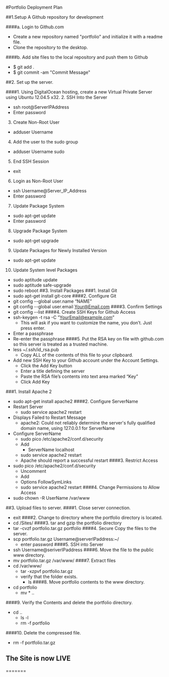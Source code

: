 #Portfolio Deployment Plan

##1.Setup A Github repository for development

####a. Login to Github.com
  + Create a new repository named "portfolio" and initialize it with a readme file.
  + Clone the repository to the desktop.

####b. Add site files to the local repository and push them to Github
  + $ git add .
  + $ git commit -am "Commit Message"

##2. Set up the server.

####1. Using DigitalOcean hosting, create a new Virtual Private Server using Ubuntu 12.04.5 x32.
2.	SSH Into the Server
  +	ssh root@ServerIPAddress
  +	Enter password
3.	Create Non-Root User
  +	adduser Username
4.	Add the user to the sudo group
  +	adduser Username sudo
5. End SSH Session
  +	exit
6.	Login as Non-Root User
  +	ssh Username@Server_IP_Address
  +	Enter password
7.	Update Package System
  +	sudo apt-get update
  +	Enter password
8.	Upgrade Package System
  +	sudo apt-get upgrade
9.	Update Packages for Newly Installed Version
  +	sudo apt-get update
10.	Update System level Packages
  +	sudo aptitude update
  +	sudo aptitude safe-upgrade
  +	sudo reboot
##3.	Install Packages
###1.	Install Git
  +	sudo apt-get install git-core
####2.	Configure Git
  +	git config --global user.name “NAME”
  +	git config --global user.email Your@Email.com
####3.	Confirm Settings
  +	git config --list
####4.	Create SSH Keys for Github Access
  +	ssh-keygen -t rsa -C ”YourEmail@example.com”
    +	This will ask if you want to customize the name, you don’t. Just press enter.
  +	Enter a passphrase
  +	Re-enter the passphrase
####5.	Put the RSA key on file with github.com so this server is treated as a trusted machine.
  +	less ~/.ssh/id_rsa.pub
    +	Copy ALL of the contents of this file to your clipboard.
  +	Add new SSH Key to your Github account under the Account Settings.
    +	Click the Add Key button
    +	Enter a title defining the server
    +	Paste the RSA file’s contents into text area marked “Key”
    +	Click Add Key

###1.	Install Apache 2
  +	sudo apt-get install apache2
####2.	Configure ServerName
  +	Restart Server
    +	sudo service apache2 restart
  +	Displays Failed to Restart Message
    +	apache2: Could not reliably determine the server's fully qualified domain name, using 127.0.0.1 for ServerName
  +	Configure ServerName
    +	sudo pico /etc/apache2/conf.d/security
      +	Add
        +	ServerName localhost
    +	sudo service apache2 restart
    +	Apache should report a successful restart
####3.	Restrict Access
  +	sudo pico /etc/apache2/conf.d/security
    +	Uncomment <Directory />
    +	Add
      +	Options FollowSymLinks
    +	sudo service apache2 restart
####4.	Change Permissions to Allow Access
  +	sudo chown -R UserName /var/www


##3. Upload files to server.
####1. Close server connection.
  + exit
####2. Change to directory where the portfolio directory is located.
  + cd /Sites/
####3. tar and gzip the portfolio directory
  + tar -cvzf portfolio.tar.gz portfolio
####4. Secure Copy the files to the server.
  + scp portfolio.tar.gz Username@serverIPaddress:~/
    + enter password
####5. SSH into Server
  + ssh Username@seriverIPaddress
####6. Move the file to the public www directory.
  + mv portfolio.tar.gz /var/www/
####7. Extract files
  + cd /var/www/
    + tar -xzpvf portfolio.tar.gz
    + verify that the folder exists.
      + ls
####8. Move portfolio contents to the www directory.
  + cd portfolio
    + mv * ..

####9. Verify the Contents and delete the portfolio directory.
  + cd ..
    + ls -l
    + rm -f portfolio

####10. Delete the compressed file.
  + rm -f portfolio.tar.gz

## The Site is now LIVE
=======
